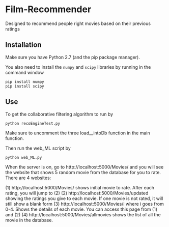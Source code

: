 # Film-Recommender
Designed to recommend people right movies based on their previous ratings

Installation
------------

Make sure you have Python 2.7 (and the pip package manager).

You also need to install the `numpy` and `scipy` libraries by running in the command window

```
pip install numpy
pip install scipy
```

Use
---

To get the collaborative filtering algorithm to run by

```
python recoEngineTest.py
```
Make sure to uncomment the three load__intoDb function in the main function.

Then run the web_ML script by
```
python web_ML.py
```

When the server is on, go to http://localhost:5000/Movies/ and you will see the website that shows 5 random movie from the database for you to rate. There are 4 websites:

(1) http://localhost:5000/Movies/ shows initial movie to rate. After each rating, you will jump to (2)
(2) http://localhost:5000/Movies/updated showing the ratings you give to each movie. If one movie is not rated, it will still show a blank form
(3) http://localhost:5000/Movies/i  where i goes from 0-4. Shows the details of each movie. You can access this page from (1) and (2)
(4) http://localhost:5000/Movies/allmovies shows the list of all the movie in the database.

